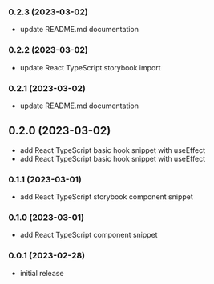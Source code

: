 ### 0.2.3 (2023-03-02)
- update README.md documentation
  
### 0.2.2 (2023-03-02)
- update React TypeScript storybook import

### 0.2.1 (2023-03-02)
- update README.md documentation

## 0.2.0 (2023-03-02)
- add React TypeScript basic hook snippet with useEffect
- add React TypeScript basic hook snippet with useEffect

### 0.1.1 (2023-03-01)
- add React TypeScript storybook component snippet

### 0.1.0 (2023-03-01)
- add React TypeScript component snippet

### 0.0.1 (2023-02-28)
- initial release